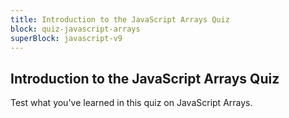 ```yaml
---
title: Introduction to the JavaScript Arrays Quiz
block: quiz-javascript-arrays
superBlock: javascript-v9
---
```


## Introduction to the JavaScript Arrays Quiz

Test what you've learned in this quiz on JavaScript Arrays.
